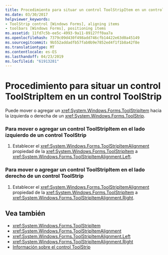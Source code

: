 ```yaml
---
title: Procedimiento para situar un control ToolStripItem en un control ToolStrip
ms.date: 03/30/2017
helpviewer_keywords:
- ToolStrip control [Windows Forms], aligning items
- toolbars [Windows Forms], positioning items
ms.assetid: 11fd7c5b-ee5c-4993-9a11-89127ff0aa7a
ms.openlocfilehash: 7379c09d430f498add746cfb14422e63d0a45149
ms.sourcegitcommit: 9b552addadfb57fab0b9e7852ed4f1f1b8a42f8e
ms.translationtype: MT
ms.contentlocale: es-ES
ms.lasthandoff: 04/23/2019
ms.locfileid: "61913281"
---
```

# <a name="how-to-position-a-toolstripitem-on-a-toolstrip"></a>Procedimiento para situar un control ToolStripItem en un control ToolStrip
Puede mover o agregar un <xref:System.Windows.Forms.ToolStripItem> hacia la izquierda o derecha de un <xref:System.Windows.Forms.ToolStrip>.  
  
### <a name="to-move-or-add-a-toolstripitem-to-the-left-side-of-a-toolstrip"></a>Para mover o agregar un control ToolStripItem en el lado izquierdo de un control ToolStrip  
  
1. Establecer el <xref:System.Windows.Forms.ToolStripItemAlignment> propiedad de la <xref:System.Windows.Forms.ToolStripItem> a <xref:System.Windows.Forms.ToolStripItemAlignment.Left>.  
  
### <a name="to-move-or-add-a-toolstripitem-to-the-right-side-of-a-toolstrip"></a>Para mover o agregar un control ToolStripItem en el lado derecho de un control ToolStrip  
  
1. Establecer el <xref:System.Windows.Forms.ToolStripItemAlignment> propiedad de la <xref:System.Windows.Forms.ToolStripItem> a <xref:System.Windows.Forms.ToolStripItemAlignment.Right>.  
  
## <a name="see-also"></a>Vea también

- <xref:System.Windows.Forms.ToolStripItem>
- <xref:System.Windows.Forms.ToolStripItemAlignment>
- <xref:System.Windows.Forms.ToolStripItemAlignment.Left>
- <xref:System.Windows.Forms.ToolStripItemAlignment.Right>
- [Información sobre el control ToolStrip](toolstrip-control-overview-windows-forms.md)
